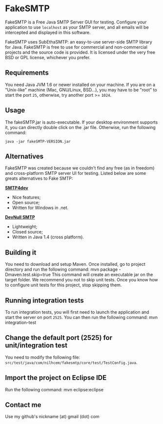 FakeSMTP
========

FakeSMTP is a Free Java SMTP Server GUI for testing.
Configure your application to use `localhost` as your SMTP server, and all
emails will be intercepted and displayed in this software.

FakeSMTP uses SubEthaSMTP: an easy-to-use server-side SMTP library for Java.
FakeSMTP is free to use for commercial and non-commercial projects and the
source code is provided.
It is licensed under the very free BSD or GPL license, whichever you prefer.


Requirements
------------

You need Java JVM 1.6 or newer installed on your machine.
If you are on a "Unix-like" machine (Mac, GNU/Linux, BSD...), you may have
to be "root" to start the port `25`, otherwise, try another port >= `1024`.


Usage
-----

The fakeSMTP.jar is auto-executable.
If your desktop environment supports it, you can directly double click
on the .jar file.
Otherwise, run the following command:

    java -jar fakeSMTP-VERSION.jar


Alternatives
------------

FakeSMTP was created because we couldn't find any free (as in freedom) and
cross-platform SMTP server UI for testing.
Listed below are some greats alternatives to Fake SMTP:


**[SMTP4dev](http://smtp4dev.codeplex.com/)**
* Nice features;
* Open source;
* Written for Windows in .net.


**[DevNull SMTP](http://www.aboutmyip.com/AboutMyXApp/DevNullSmtp.jsp)**
* Lightweight;
* Closed source;
* Written in Java 1.4 (cross platform).


Building it
-----------

You need to download and setup Maven.
Once installed, go to project directory and run the following command:
    mvn package -Dmaven.test.skip=true
This command will create an executable jar on the target folder.
We recommend you not to skip unit tests.
Once you know how to configure unit tests for this project, stop skipping them.


Running integration tests
-------------------------

To run integration tests, you will first need to launch the application
and start the server on port `2525`.
You can then run the following command:
    mvn integration-test


Change the default port (2525) for unit/integration test
--------------------------------------------------------

You need to modify the following file:
`src/test/java/com/nilhcem/fakesmtp/core/test/TestConfig.java`.


Import the project on Eclipse IDE
---------------------------------

Run the following command:
    mvn eclipse:eclipse


Contact me
----------

Use my github's nickname (at) gmail (dot) com
